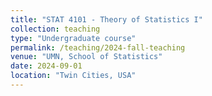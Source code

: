 ```yaml
---
title: "STAT 4101 - Theory of Statistics I"
collection: teaching
type: "Undergraduate course"
permalink: /teaching/2024-fall-teaching
venue: "UMN, School of Statistics"
date: 2024-09-01
location: "Twin Cities, USA"
---
```


